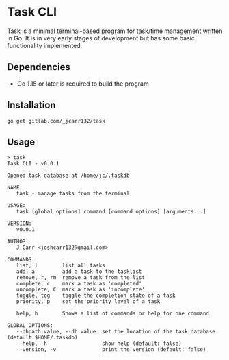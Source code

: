 # Task CLI

Task is a minimal terminal-based program for task/time management written in
Go. It is in very early stages of development but has some basic functionality
implemented.


## Dependencies
- Go 1.15 or later is required to build the program


## Installation
```
go get gitlab.com/_jcarr132/task
```

## Usage
```
> task
Task CLI - v0.0.1

Opened task database at /home/jc/.taskdb

NAME:
   task - manage tasks from the terminal

USAGE:
   task [global options] command [command options] [arguments...]

VERSION:
   v0.0.1

AUTHOR:
   J Carr <joshcarr132@gmail.com>

COMMANDS:
   list, l        list all tasks
   add, a         add a task to the tasklist
   remove, r, rm  remove a task from the list
   complete, c    mark a task as 'completed'
   uncomplete, C  mark a task as 'incomplete'
   toggle, tog    toggle the completion state of a task
   priority, p    set the priority level of a task

   help, h        Shows a list of commands or help for one command

GLOBAL OPTIONS:
   --dbpath value, --db value  set the location of the task database (default $HOME/.taskdb)
   --help, -h                  show help (default: false)
   --version, -v               print the version (default: false)
```
